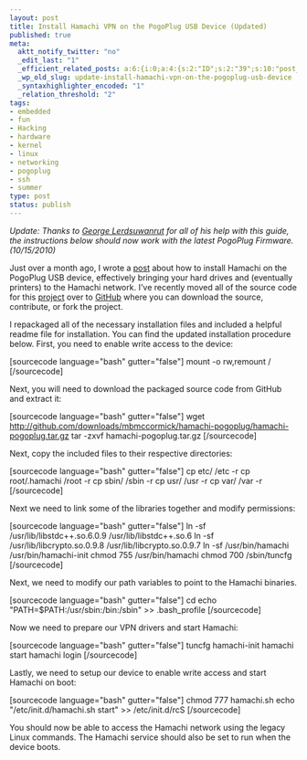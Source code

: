 ```yaml
--- 
layout: post
title: Install Hamachi VPN on the PogoPlug USB Device (Updated)
published: true
meta: 
  aktt_notify_twitter: "no"
  _edit_last: "1"
  _efficient_related_posts: a:6:{i:0;a:4:{s:2:"ID";s:2:"39";s:10:"post_title";s:46:"Install Hamachi VPN on the PogoPlug USB Device";s:7:"matches";s:1:"9";s:9:"permalink";s:78:"http://mbmccormick.com/2010/07/install-hamachi-vpn-on-the-pogoplug-usb-device/";}i:1;a:4:{s:2:"ID";s:3:"158";s:10:"post_title";s:35:"Install Windows 8 on a Google Cr-48";s:7:"matches";s:1:"3";s:9:"permalink";s:67:"http://mbmccormick.com/2011/09/install-windows-8-on-a-google-cr-48/";}i:2;a:4:{s:2:"ID";s:2:"79";s:10:"post_title";s:52:"Connect Your Google Cr-48 Laptop to PAL2.0 at Purdue";s:7:"matches";s:1:"3";s:9:"permalink";s:84:"http://mbmccormick.com/2011/02/connect-your-google-cr-48-laptop-to-pal2-0-at-purdue/";}i:3;a:4:{s:2:"ID";s:2:"26";s:10:"post_title";s:35:"Android 2.2 Froyo on Motorola Droid";s:7:"matches";s:1:"3";s:9:"permalink";s:71:"http://mbmccormick.com/2010/06/android-2-2-aka-froyo-on-motorola-droid/";}i:4;a:4:{s:2:"ID";s:3:"155";s:10:"post_title";s:38:"Install Ubuntu 11.04 on a Google Cr-48";s:7:"matches";s:1:"2";s:9:"permalink";s:70:"http://mbmccormick.com/2011/08/install-ubuntu-11-04-on-a-google-cr-48/";}i:5;a:4:{s:2:"ID";s:3:"136";s:10:"post_title";s:37:"Microsoft Intern Signature Event 2011";s:7:"matches";s:1:"2";s:9:"permalink";s:69:"http://mbmccormick.com/2011/08/microsoft-intern-signature-event-2011/";}}
  _wp_old_slug: update-install-hamachi-vpn-on-the-pogoplug-usb-device
  _syntaxhighlighter_encoded: "1"
  _relation_threshold: "2"
tags: 
- embedded
- fun
- Hacking
- hardware
- kernel
- linux
- networking
- pogoplug
- ssh
- summer
type: post
status: publish
---
```

<em>Update: Thanks to <a target="_blank" href="http://stevejobsisadouche.com/">George Lerdsuwanrut</a> for all of his help with this guide, the instructions below should now work with the latest PogoPlug Firmware. (10/15/2010)</em>

Just over a month ago, I wrote a <a href="http://mbmccormick.com/2010/07/install-hamachi-vpn-on-the-pogoplug-usb-device/" target="_blank">post</a> about how to install Hamachi on the PogoPlug USB device, effectively bringing your hard drives and (eventually printers) to the Hamachi network. I've recently moved all of the source code for this <a href="http://github.com/mbmccormick/hamachi-pogoplug" target="_blank">project</a> over to <a href="http://github.com" target="_blank">GitHub</a> where you can download the source, contribute, or fork the project.

I repackaged all of the necessary installation files and included a helpful readme file for installation. You can find the updated installation procedure below. First, you need to enable write access to the device:

[sourcecode language="bash" gutter="false"]
mount -o rw,remount /
[/sourcecode]

Next, you will need to download the packaged source code from GitHub and extract it:

[sourcecode language="bash" gutter="false"]
wget http://github.com/downloads/mbmccormick/hamachi-pogoplug/hamachi-pogoplug.tar.gz
tar -zxvf hamachi-pogoplug.tar.gz
[/sourcecode]

Next, copy the included files to their respective directories:

[sourcecode language="bash" gutter="false"]
cp etc/ /etc -r
cp root/.hamachi /root -r
cp sbin/ /sbin -r
cp usr/ /usr -r
cp var/ /var -r
[/sourcecode]

Next we need to link some of the libraries together and modify permissions:

[sourcecode language="bash" gutter="false"]
ln -sf /usr/lib/libstdc++.so.6.0.9 /usr/lib/libstdc++.so.6
ln -sf /usr/lib/libcrypto.so.0.9.8 /usr/lib/libcrypto.so.0.9.7
ln -sf /usr/bin/hamachi /usr/bin/hamachi-init
chmod 755 /usr/bin/hamachi
chmod 700 /sbin/tuncfg
[/sourcecode]

Next, we need to modify our path variables to point to the Hamachi binaries.

[sourcecode language="bash" gutter="false"]
cd
echo &quot;PATH=$PATH:/usr/sbin:/bin:/sbin&quot; &gt;&gt; .bash_profile
[/sourcecode]

Now we need to prepare our VPN drivers and start Hamachi:

[sourcecode language="bash" gutter="false"]
tuncfg
hamachi-init
hamachi start
hamachi login
[/sourcecode]

Lastly, we need to setup our device to enable write access and start Hamachi on boot:

[sourcecode language="bash" gutter="false"]
chmod 777 hamachi.sh
echo &quot;/etc/init.d/hamachi.sh start&quot; &gt;&gt; /etc/init.d/rcS
[/sourcecode]

You should now be able to access the Hamachi network using the legacy Linux commands. The Hamachi service should also be set to run when the device boots.
